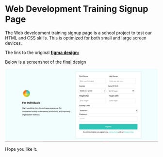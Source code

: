 
# Web Development Training Signup Page

The Web development training signup page is a school project to test our HTML and CSS skills. This is optimized for both small and large screen devices. 

The link to the original **[figma design:](https://www.figma.com/file/URkPhPHkkWREdiIB21uvfE/Web-Development-Training?type=design&node-id=0%3A1&mode=design&t=KXSthmp0easnvUhR-1)**  

Below is a screenshot of the final design

![Screenshot of the project](./Assets/Images/final%20project%20screenshot.png)

Hope you like it.